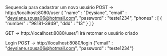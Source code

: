 Sequencia para
cadastrar um novo usuário
POST -> http://localhost:8080/user
{ "name" : "Deysiane", "email" : "deysiane.sousa06@hotmail.com", "password" : "teste1234", "phones" : [ { "number" : "98181-3949", "ddd" : "13" } ] }

GET -> http://localhost:8080/user/1
irá retornar o usuário criado

Login
POST -> http://localhost:8080/login
{"email" : "deysiane.sousa06@hotmail.com", "password" : "teste1234"}

